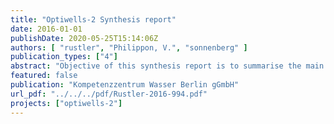 ```yaml
---
title: "Optiwells-2 Synthesis report"
date: 2016-01-01
publishDate: 2020-05-25T15:14:06Z
authors: [ "rustler", "Philippon, V.", "sonnenberg" ]
publication_types: ["4"]
abstract: "Objective of this synthesis report is to summarise the main achievements of the OPTIWELLS-2 project. Based on a preparatory phase OPTIWELLS-1 (2011-2012), the main project phase OPTIWELLS-2 (2012-2015) included the development of two different optimisation modelling methodologies (data-driven, process-driven) for minimising a well field’s specific energy demand whilst satisfying both, water demand and water quality constraints. Chapter 2 gives a short overview on the technical background on pipe hydraulics and the general methodology used within the project. The general workflow of the testing and application for the three case study well fields investigated within OPTIWELLS-2 is summarised in Chapter 3. For the first two case studies (Chapter Fehler! Verweisquelle konnte nicht gefunden werden. and Fehler! Verweisquelle konnte nicht gefunden werden.), a process-driven modelling approach was used, which enabled the assessment of three different management strategies (smart well field management, pump renewal or a combination of both) on the specific energy demand. This approach was more time and data-demanding (Chapter 2.5) compared to the data-driven approach used for the third case study (Chapter Fehler! Verweisquelle konnte nicht gefunden werden.). The cross-case analysis (Chapter 4) showed, that the energetic prediction accuracy of process-driven modelling (Chapter 4.1.3) was improved significantly by using pump characteristics derived from audits instead of relying on manufacturer data, whilst including steady-state well drawdown compared to assuming a static water level in the production well was much less important. This can be explained by the fact, that well drawdown contributed to less than 3% of the required pump head (Chapter 4.1.1), whilst the offset between audit and manufacturer pump characteristics is much more relevant because of pump ageing during long usage periods (up to 40 years). The data-based modelling approach used for Site C has yielded energy consumption forecasts with a similar accuracy, but is more robust as it relies on operational data, thus requiring no calibration."
featured: false
publication: "Kompetenzzentrum Wasser Berlin gGmbH"
url_pdf: "../../../pdf/Rustler-2016-994.pdf"
projects: ["optiwells-2"]
---
```


